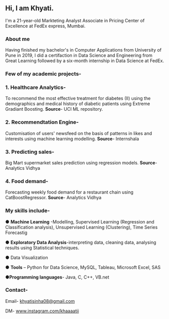 ## Hi, I am Khyati.

I'm a 21-year-old  Markteting Analyst Associate in Pricing Center of Excellence at FedEx express, Mumbai.


### About me
Having finished my bachelor's in Computer Applications from University of Pune in 2019, I did a certifaction in Data Science and Engineering from Great Learning followed by a six-month internship in Data Science at FedEx. 



### Few of my academic projects-
  <h3>1. Healthcare Analytics- </h3>
         To recommend the most effective treatment for diabetes (II) using the demographics and medical history of diabetic patients using Extreme Gradiant Boosting.
         <b>Source</b>- UCI ML repository.

 <h3>2. Recommendtation Engine- </h3>
        Customisation of users' newsfeed on the basis of patterns in likes and interests using machine learning modelling.
        <b>Source</b>- Internshala

 <h3>3. Predicting sales- </h3>
         Big Mart supermarket sales prediction using regression models.
         <b>Source</b>- Analytics Vidhya

 <h3>4. Food demand- </h3>
        Forecasting weekly food demand for a restaurant chain using CatBoostRegressor.
        <b>Source</b>- Analytics Vidhya





### My skills include-
● <b>Machine Learning</b> -Modelling, Supervised
Learning (Regression and Classification
analysis), Unsupervised Learning (Clustering), Time Series Forecastig


● <b>Exploratory Data Analysis</b>-interpreting data,
cleaning data, analysing results using Statistical
techniques.
 

● </b>Data Visualization</b>


● <b>Tools</b> – Python for Data Science, MySQL,
Tableau, Microsoft Excel, SAS


●<b>Programming languages</b>- Java, C, C++, VB.net



### Contact-
Email- khyatisinha08@gmail.com 

DM- www.instagram.com/khaaaatii
